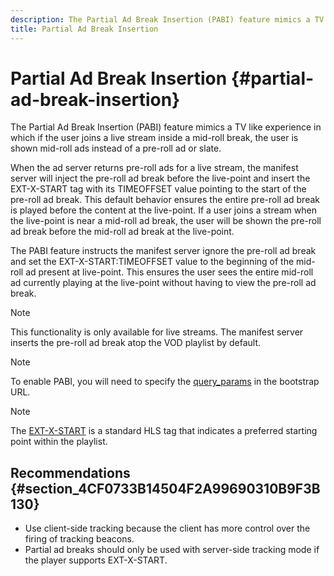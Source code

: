 ```yaml
---
description: The Partial Ad Break Insertion (PABI) feature mimics a TV like experience in which if the user joins a live stream inside a mid-roll break, the user is shown mid-roll ads instead of a pre-roll ad or slate.
title: Partial Ad Break Insertion
---
```


# Partial Ad Break Insertion {#partial-ad-break-insertion}

The Partial Ad Break Insertion (PABI) feature mimics a TV like experience in which if the user joins a live stream inside a mid-roll break, the user is shown mid-roll ads instead of a pre-roll ad or slate.

When the ad server returns pre-roll ads for a live stream, the manifest server will inject the pre-roll ad break before the live-point and insert the EXT-X-START tag with its TIMEOFFSET value pointing to the start of the pre-roll ad break. This default behavior ensures the entire pre-roll ad break is played before the content at the live-point. If a user joins a stream when the live-point is near a mid-roll ad break, the user will be shown the pre-roll ad break before the mid-roll ad break at the live-point.

The PABI feature instructs the manifest server ignore the pre-roll ad break and set the EXT-X-START:TIMEOFFSET value to the beginning of the mid-roll ad present at live-point. This ensures the user sees the entire mid-roll ad currently playing at the live-point without having to view the pre-roll ad break.

>[!NOTE]
>
>This functionality is only available for live streams. The manifest server inserts the pre-roll ad break atop the VOD playlist by default.

>[!NOTE]
>
>To enable PABI, you will need to specify the [query_params](/help/primetime-ad-insertion/~old-msapi-topics/ms-getting-started/ms-api-query-params.md) in the bootstrap URL.

>[!NOTE]
>
>The [EXT-X-START](https://tools.ietf.org/html/rfc8216#section-4.3.5.2) is a standard HLS tag that indicates a preferred starting point within the playlist.

## Recommendations {#section_4CF0733B14504F2A99690310B9F3B130}

* Use client-side tracking because the client has more control over the firing of tracking beacons. 
* Partial ad breaks should only be used with server-side tracking mode if the player supports EXT-X-START.